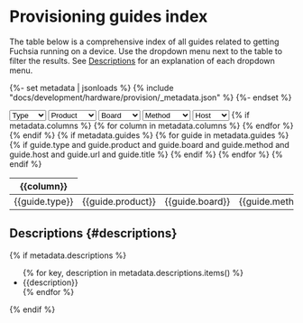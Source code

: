 # Provisioning guides index

The table below is a comprehensive index of all guides related to getting
Fuchsia running on a device. Use the dropdown menu next to the table to filter
the results. See [Descriptions](#descriptions) for an explanation of each dropdown menu.

{%- set metadata | jsonloads %}
{% include "docs/development/hardware/provision/_metadata.json" %}
{%- endset %}

<section>
  <devsite-select id="types">
    <select>
      <option>Type</option>
      {% if metadata.types %}
        {% for type in metadata.types %}
          <option>{{type}}</option>
        {% endfor %}
      {% endif %}
    </select>
  </devsite-select>
  <devsite-select id="products">
    <select>
      <option>Product</option>
      {% if metadata.products %}
        {% for product in metadata.products %}
          <option>{{product}}</option>
        {% endfor %}
      {% endif %}
    </select>
  </devsite-select>
  <devsite-select id="boards">
    <select>
      <option>Board</option>
      {% if metadata.boards %}
        {% for board in metadata.boards %}
          <option>{{board}}</option>
        {% endfor %}
      {% endif %}
    </select>
  </devsite-select>
  <devsite-select id="methods">
    <select>
      <option>Method</option>
      {% if metadata.methods %}
        {% for method in metadata.methods %}
          <option>{{method}}</option>
        {% endfor %}
      {% endif %}
    </select>
  </devsite-select>
  <devsite-select id="hosts">
    <select>
      <option>Host</option>
      {% if metadata.hosts %}
        {% for host in metadata.hosts %}
          <option>{{host}}</option>
        {% endfor %}
      {% endif %}
    </select>
  </devsite-select>
  <devsite-filter select-el-container-id="types products boards methods hosts">
    <table>
      <thead>
        <tr>
          {% if metadata.columns %}
            {% for column in metadata.columns %}
              <th>{{column}}</th>
            {% endfor %}
          {% endif %}
        </tr>
      </thead>
      <tbody class="list">
        {% if metadata.guides %}
          {% for guide in metadata.guides %}
            {% if guide.type and guide.product and guide.board and guide.method and guide.host and guide.url and guide.title %}
              <tr>
                <td>{{guide.type}}</td>
                <td>{{guide.product}}</td>
                <td>{{guide.board}}</td>
                <td>{{guide.method}}</td>
                <td>{{guide.host}}</td>
                <td><a href="{{guide.url}}">{{guide.title}}</a></td>
              </tr>
            {% endif %}
          {% endfor %}
        {% endif %}
      </tbody>
    </table>
  </devsite-filter>
</section>

## Descriptions {#descriptions}

{% if metadata.descriptions %}
  <ul>
    {% for key, description in metadata.descriptions.items() %}
      <li>{{description}}</li>
    {% endfor %}
  </ul>
{% endif %}

